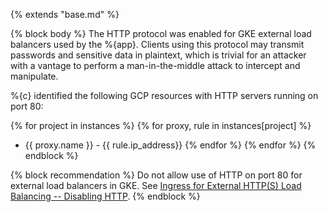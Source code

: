 {% extends "base.md" %}

{% block body %}
The HTTP protocol was enabled for GKE external load balancers used by the %{app}. Clients using this protocol may transmit passwords and sensitive data in plaintext, which is trivial for an attacker with a vantage to perform a man-in-the-middle attack to intercept and manipulate.

%{c} identified the following GCP resources with HTTP servers running on port 80:

{% for project in instances %}
{% for proxy, rule in instances[project] %}
- {{ proxy.name }} - {{ rule.ip_address}}
{% endfor %}
{% endfor %}
{% endblock %}

{% block recommendation %}
Do not allow use of HTTP on port 80 for external load balancers in GKE. See [Ingress for External HTTP(S) Load Balancing -- Disabling HTTP](https://cloud.google.com/kubernetes-engine/docs/concepts/ingress-xlb#disabling_http).
{% endblock %}